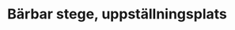 ---
title: 'Bärbar stege, uppställningsplats'
symbol_image: 'symbols/insats/13.svg'
weight: 13
card: true
card_color: 'bg-symbol-red'
---